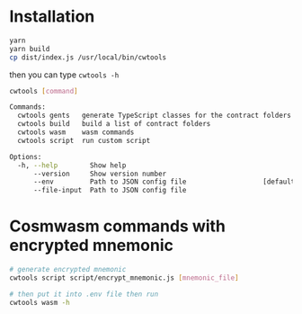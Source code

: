 # Installation

```bash
yarn
yarn build
cp dist/index.js /usr/local/bin/cwtools
```

then you can type `cwtools -h`

```bash
cwtools [command]

Commands:
  cwtools gents   generate TypeScript classes for the contract folders
  cwtools build   build a list of contract folders
  cwtools wasm    wasm commands
  cwtools script  run custom script

Options:
  -h, --help        Show help                                          [boolean]
      --version     Show version number                                [boolean]
      --env         Path to JSON config file                   [default: ".env"]
      --file-input  Path to JSON config file

```

# Cosmwasm commands with encrypted mnemonic

```bash
# generate encrypted mnemonic
cwtools script script/encrypt_mnemonic.js [mnemonic_file]

# then put it into .env file then run
cwtools wasm -h
```
